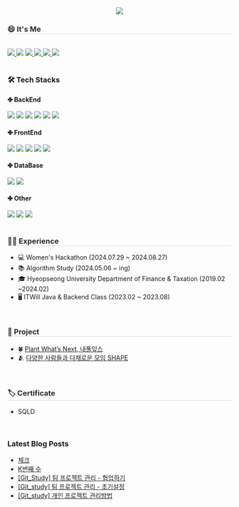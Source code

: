 <div align= "center">
    <img src="https://capsule-render.vercel.app/api?type=waving&color=auto&height=180&text=%20Hi%20I'm%20Bae%20sun%20young&animation=fadeIn&fontColor=ffffff&fontSize=60" />
    </div>
    <div style="text-align: left;">
    <h3 style="border-bottom: 1px solid #d8dee4; color: #282d33;">😄 It's Me </h3> <br> 
    <div style="text-align: left;">
         <a href="https://solved.ac/baesaa0304">
      <img src="http://mazassumnida.wtf/api/mini/generate_badge?boj=baesaa0304" style="display: inline-block;"/>
    </a>
        <a href="https://hits.seeyoufarm.com"><img src="https://hits.seeyoufarm.com/api/count/incr/badge.svg?url=https%3A%2F%2Fgithub.com%2Fbaesaa0304&count_bg=%23555555&title_bg=%23555555&icon=github.svg&icon_color=%23E7E7E7&title=Git&edge_flat=true"/></a>
        <a href="https://www.instagram.com/dev_pear/?hl=ko"> <img src="https://img.shields.io/badge/Instagram-E4405F?style=flat-square&logo=Instagram&logoColor=white&link="> </a>
         <a href="https://baesaa0304.tistory.com/"> <img src="https://img.shields.io/badge/Tistory-D52B1E?style=flat-square&logo=Tistory&logoColor=white&link="> </a>
         <a href="https://rhetorical-carbon-428.notion.site/c340f3227161451391ac897e8db39e3f?pvs=4"> <img src="https://img.shields.io/badge/Notion-000000?style=flat-square&logo=Notion&logoColor=white&link="> </a>
        <a href="mailto:baesaa0304@naver.com" target="_blank">
<img src="https://img.shields.io/badge/Nmail-03C75A.svg?style=flat-square&logo=naver&logoColor=white"/></a>
    </div>
    </div>
    </br>
    <div style="text-align: left;">
    <h3> 🛠️ Tech Stacks </h3>
    <div style="margin: ; text-align: left;" "text-align: left;">
      <h4>✤ BackEnd</h4>
         <img src="https://img.shields.io/badge/Java-007396?style=flat-square&logo=Java&logoColor=white">
         <img src="https://img.shields.io/badge/Python-3776AB?style=flat-square&logo=Python&logoColor=white">
          <img src="https://img.shields.io/badge/Spring-6DB33F?style=flat-square&logo=Spring&logoColor=white">
          <img src="https://img.shields.io/badge/Spring Boot-6DB33F?style=flat-square&logo=Spring Boot&logoColor=white">
         <img src="https://img.shields.io/badge/JPA-139BB4?style=flat-square&logo=JPA&logoColor=white">
         <img src="https://img.shields.io/badge/Mybatis-D8352A?style=flat-square&logo=Mybatis&logoColor=white">
      <h4>✤ FrontEnd</h4>
          <img src="https://img.shields.io/badge/HTML5-E34F26?style=flat-square&logo=HTML5&logoColor=white">
          <img src="https://img.shields.io/badge/CSS3-1572B6?style=flat-square&logo=CSS3&logoColor=white">
          <img src="https://img.shields.io/badge/Javascript-F7DF1E?style=flat-square&logo=Javascript&logoColor=white">
          <img src="https://img.shields.io/badge/jQuery-0769AD?style=flat-square&logo=jQuery&logoColor=white">
        <img src="https://img.shields.io/badge/thymeleaf-005F0F?style=flat-square&logo=thymeleaf&logoColor=white">
      <h4>✤ DataBase</h4>
          <img src="https://img.shields.io/badge/Oracle-F80000?style=flat-square&logo=Oracle&logoColor=white">
          <img src="https://img.shields.io/badge/MySQL-4479A1?style=flat-square&logo=MySQL&logoColor=white">
      <h4>✤ Other</h4>
          <img src="https://img.shields.io/badge/Notion-000000?style=flat-square&logo=Notion&logoColor=white">
         <img src="https://img.shields.io/badge/Git-F05032?style=flat-square&logo=Git&logoColor=white">
         <img src="https://img.shields.io/badge/github-181717?style=flat-square&logo=github&logoColor=white">
          <br/>
          </div>
    </div>
     </br>
    <div style="text-align: left;"> 
    <h3 style="border-bottom: 1px solid #d8dee4; color: #282d33;">👩‍💻 Experience  </h3>  
    <ul>
      <li>💻 Women's Hackathon (2024.07.29 ~ 2024.08.27)</li>
      <li>📚 Algorithm Study (2024.05.06 ~ ing)</li>
      <li>🎓 Hyeopseong University Department of Finance & Taxation (2019.02 ~2024.02)</li>
      <li>🖥️ ITWill Java & Backend Class (2023.02 ~ 2023.08)</li>
    </ul>
    </br>
    <h3 style="border-bottom: 1px solid #d8dee4; color: #282d33;">📁 Project </h3>  
    <ul>
      <li>🍀 <a href="https://github.com/ITWILL-MYLEAVES/Myleaves"> Plant What’s Next, 내풀잎스</a></li>
      <li>🫂 <a href="https://github.com/ITWILL-SHAPE/Shape">다양한 사람들과 다채로운 모임 SHAPE</a></li>
    </ul>
    </div>
    </br>
    <div>
        <h3 style="border-bottom: 1px solid #d8dee4; color: #282d33;">🏷️ Certificate</h3>
        <ul>
            <li>SQLD</li>
        </ul>
    </div>
    </br>
    




### Latest Blog Posts

- [체크](https://baesaa0304.tistory.com/entry/%EC%B2%B4%ED%81%AC)
- [K번째 수](https://baesaa0304.tistory.com/entry/K%EB%B2%88%EC%A7%B8-%EC%88%98)
- [[Git_Study] 팀 프로젝트 관리 - 협업하기](https://baesaa0304.tistory.com/entry/GitStudy-%ED%8C%80-%ED%94%84%EB%A1%9C%EC%A0%9D%ED%8A%B8-%ED%98%91%EC%97%85%ED%95%98%EA%B8%B0)
- [[Git_study] 팀 프로젝트 관리 - 초기설정](https://baesaa0304.tistory.com/entry/Gitstudy-%ED%8C%80-%ED%94%84%EB%A1%9C%EC%A0%9D%ED%8A%B8-%EA%B4%80%EB%A6%AC-%EC%B4%88%EA%B8%B0%EC%84%A4%EC%A0%95)
- [[Git_study] 개인 프로젝트 관리방법](https://baesaa0304.tistory.com/entry/Gitstudy-%EA%B0%9C%EC%9D%B8-%ED%94%84%EB%A1%9C%EC%A0%9D%ED%8A%B8-%EA%B4%80%EB%A6%AC%EB%B0%A9%EB%B2%95)

